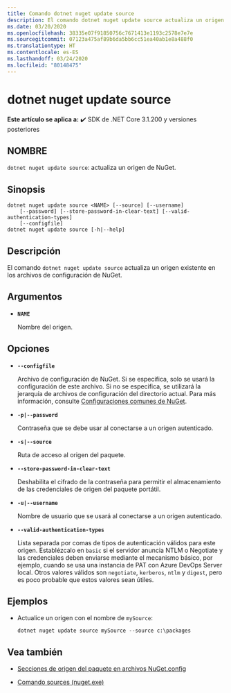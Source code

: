 ```yaml
---
title: Comando dotnet nuget update source
description: El comando dotnet nuget update source actualiza un origen existente en los archivos de configuración de NuGet.
ms.date: 03/20/2020
ms.openlocfilehash: 38335e07f91850756c7671413e1193c2578e7e7e
ms.sourcegitcommit: 07123a475af89b6da5bb6cc51ea40ab1e8a488f0
ms.translationtype: HT
ms.contentlocale: es-ES
ms.lasthandoff: 03/24/2020
ms.locfileid: "80148475"
---
```

# <a name="dotnet-nuget-update-source"></a>dotnet nuget update source

**Este artículo se aplica a:** ✔️ SDK de .NET Core 3.1.200 y versiones posteriores

## <a name="name"></a>NOMBRE

`dotnet nuget update source`: actualiza un origen de NuGet.

## <a name="synopsis"></a>Sinopsis

```dotnetcli
dotnet nuget update source <NAME> [--source] [--username]
    [--password] [--store-password-in-clear-text] [--valid-authentication-types]
    [--configfile]
dotnet nuget update source [-h|--help]
```

## <a name="description"></a>Descripción

El comando `dotnet nuget update source` actualiza un origen existente en los archivos de configuración de NuGet.

## <a name="arguments"></a>Argumentos

- **`NAME`**

  Nombre del origen.

## <a name="options"></a>Opciones

- **`--configfile`**

  Archivo de configuración de NuGet. Si se especifica, solo se usará la configuración de este archivo. Si no se especifica, se utilizará la jerarquía de archivos de configuración del directorio actual. Para más información, consulte [Configuraciones comunes de NuGet](https://docs.microsoft.com/nuget/consume-packages/configuring-nuget-behavior).

- **`-p|--password`**

  Contraseña que se debe usar al conectarse a un origen autenticado.

- **`-s|--source`**

  Ruta de acceso al origen del paquete.

- **`--store-password-in-clear-text`**

  Deshabilita el cifrado de la contraseña para permitir el almacenamiento de las credenciales de origen del paquete portátil.

- **`-u|--username`**

  Nombre de usuario que se usará al conectarse a un origen autenticado.

- **`--valid-authentication-types`**

  Lista separada por comas de tipos de autenticación válidos para este origen. Establézcalo en `basic` si el servidor anuncia NTLM o Negotiate y las credenciales deben enviarse mediante el mecanismo básico, por ejemplo, cuando se usa una instancia de PAT con Azure DevOps Server local. Otros valores válidos son `negotiate`, `kerberos`, `ntlm` y `digest`, pero es poco probable que estos valores sean útiles.

## <a name="examples"></a>Ejemplos

- Actualice un origen con el nombre de `mySource`:

  ```dotnetcli
  dotnet nuget update source mySource --source c:\packages
  ```

## <a name="see-also"></a>Vea también

- [Secciones de origen del paquete en archivos NuGet.config](/nuget/reference/nuget-config-file#package-source-sections)

- [Comando sources (nuget.exe)](/nuget/reference/cli-reference/cli-ref-sources)

